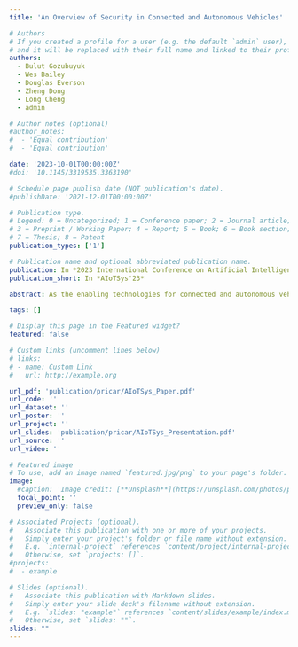 ```yaml
---
title: 'An Overview of Security in Connected and Autonomous Vehicles'

# Authors
# If you created a profile for a user (e.g. the default `admin` user), write the username (folder name) here
# and it will be replaced with their full name and linked to their profile.
authors:
  - Bulut Gozubuyuk
  - Wes Bailey
  - Douglas Everson
  - Zheng Dong
  - Long Cheng
  - admin

# Author notes (optional)
#author_notes:
#  - 'Equal contribution'
#  - 'Equal contribution'

date: '2023-10-01T00:00:00Z'
#doi: '10.1145/3319535.3363190'

# Schedule page publish date (NOT publication's date).
#publishDate: '2021-12-01T00:00:00Z'

# Publication type.
# Legend: 0 = Uncategorized; 1 = Conference paper; 2 = Journal article;
# 3 = Preprint / Working Paper; 4 = Report; 5 = Book; 6 = Book section;
# 7 = Thesis; 8 = Patent
publication_types: ['1']

# Publication name and optional abbreviated publication name.
publication: In *2023 International Conference on Artificial Intelligence of Things and Systems (AIoTSys)*
publication_short: In *AIoTSys'23*

abstract: As the enabling technologies for connected and autonomous vehicles (CAV) continue to advance and these modes of transportation become more commonplace, there is a reasonable expectation that the systems will increasingly become targets for bad actors. The complexity and inter-connectedness of these devices offer myriad opportunities for security compromise, potentially resulting in unsafe operation or leakage of confidential information about the user. This paper conducts a brief review of the current state of CAVs with regard to security and privacy. We present a taxonomy for classification of these threats and use it to identify and enumerate existing threats in this space.

tags: []

# Display this page in the Featured widget?
featured: false

# Custom links (uncomment lines below)
# links:
# - name: Custom Link
#   url: http://example.org

url_pdf: 'publication/pricar/AIoTSys_Paper.pdf'
url_code: ''
url_dataset: ''
url_poster: ''
url_project: ''
url_slides: 'publication/pricar/AIoTSys_Presentation.pdf'
url_source: ''
url_video: ''

# Featured image
# To use, add an image named `featured.jpg/png` to your page's folder.
image:
  #caption: 'Image credit: [**Unsplash**](https://unsplash.com/photos/pLCdAaMFLTE)'
  focal_point: ''
  preview_only: false

# Associated Projects (optional).
#   Associate this publication with one or more of your projects.
#   Simply enter your project's folder or file name without extension.
#   E.g. `internal-project` references `content/project/internal-project/index.md`.
#   Otherwise, set `projects: []`.
#projects:
#  - example

# Slides (optional).
#   Associate this publication with Markdown slides.
#   Simply enter your slide deck's filename without extension.
#   E.g. `slides: "example"` references `content/slides/example/index.md`.
#   Otherwise, set `slides: ""`.
slides: ""
---
```



